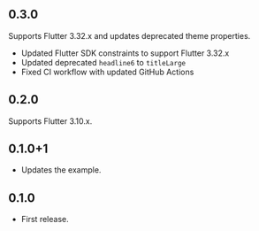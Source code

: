 ## 0.3.0

Supports Flutter 3.32.x and updates deprecated theme properties.

- Updated Flutter SDK constraints to support Flutter 3.32.x
- Updated deprecated `headline6` to `titleLarge` 
- Fixed CI workflow with updated GitHub Actions

## 0.2.0

Supports Flutter 3.10.x.

## 0.1.0+1

- Updates the example.

## 0.1.0

- First release.

